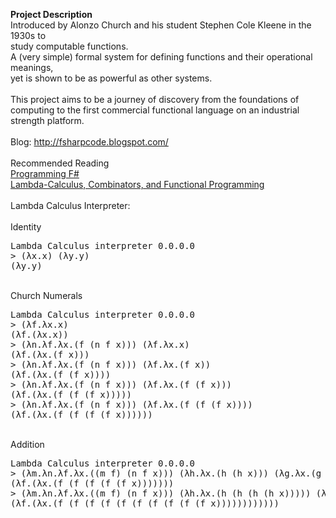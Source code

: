 <p><strong>Project Description</strong><br />Introduced by Alonzo Church and his student Stephen Cole Kleene in the 1930s to <br />study computable functions.<br />A (very simple) formal system for defining functions and their operational meanings,<br />yet is shown to be as powerful as other systems.<br /><br />This project aims to be a journey of discovery from the foundations of computing to the first commercial functional language on an industrial strength platform.<br /><br />Blog: <a href="http://fsharpcode.blogspot.com/">http://fsharpcode.blogspot.com/</a><br /><br />Recommended Reading<br /><a href="http://www.amazon.co.uk/gp/product/0596153643?ie=UTF8&amp;tag=httpfsharpcbl-21&amp;linkCode=as2&amp;camp=1634&amp;creative=6738&amp;creativeASIN=0596153643">Programming F#</a><br /><a href="http://www.amazon.co.uk/gp/product/0521114292?ie=UTF8&amp;tag=httpfsharpcbl-21&amp;linkCode=as2&amp;camp=1634&amp;creative=6738&amp;creativeASIN=0521114292">Lambda-Calculus, Combinators, and Functional Programming</a><br /><br />Lambda Calculus Interpreter:<br /><br />Identity</p>
<pre>Lambda Calculus interpreter 0.0.0.0
&gt; (&lambda;x.x) (&lambda;y.y)
(&lambda;y.y)
</pre>
<p><br />Church Numerals</p>
<pre>Lambda Calculus interpreter 0.0.0.0
&gt; (&lambda;f.&lambda;x.x)
(&lambda;f.(&lambda;x.x))
&gt; (&lambda;n.&lambda;f.&lambda;x.(f (n f x))) (&lambda;f.&lambda;x.x)
(&lambda;f.(&lambda;x.(f x)))
&gt; (&lambda;n.&lambda;f.&lambda;x.(f (n f x))) (&lambda;f.&lambda;x.(f x))
(&lambda;f.(&lambda;x.(f (f x))))
&gt; (&lambda;n.&lambda;f.&lambda;x.(f (n f x))) (&lambda;f.&lambda;x.(f (f x)))
(&lambda;f.(&lambda;x.(f (f (f x)))))
&gt; (&lambda;n.&lambda;f.&lambda;x.(f (n f x))) (&lambda;f.&lambda;x.(f (f (f x))))
(&lambda;f.(&lambda;x.(f (f (f (f x))))))
</pre>
<p><br />Addition</p>
<pre>Lambda Calculus interpreter 0.0.0.0
&gt; (&lambda;m.&lambda;n.&lambda;f.&lambda;x.((m f) (n f x))) (&lambda;h.&lambda;x.(h (h x))) (&lambda;g.&lambda;x.(g (g (g x))))
(&lambda;f.(&lambda;x.(f (f (f (f (f x)))))))
&gt; (&lambda;m.&lambda;n.&lambda;f.&lambda;x.((m f) (n f x))) (&lambda;h.&lambda;x.(h (h (h (h x))))) (&lambda;g.&lambda;x.(g (g (g (g (g (g x)))))))
(&lambda;f.(&lambda;x.(f (f (f (f (f (f (f (f (f (f x))))))))))))
</pre>

